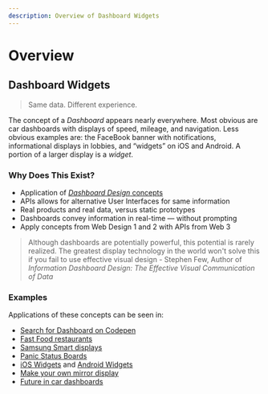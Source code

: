 ```yaml
---
description: Overview of Dashboard Widgets
---
```


# Overview

## Dashboard Widgets

> Same data. Different experience.

The concept of a _Dashboard_ appears nearly everywhere. Most obvious are car dashboards with displays of speed, mileage, and navigation. Less obvious examples are: the FaceBook banner with notifications, informational displays in lobbies, and “widgets” on iOS and Android. A portion of a larger display is a _widget_.

### Why Does This Exist?

* Application of [_Dashboard Design_ concepts](https://dataschool.com/how-to-design-a-dashboard/)
* APIs allows for alternative User Interfaces for same information
* Real products and real data, versus static prototypes
* Dashboards convey information in real-time — without prompting
* Apply concepts from Web Design 1 and 2 with APIs from Web 3

> Although dashboards are potentially powerful, this potential is rarely realized. The greatest display technology in the world won't solve this if you fail to use effective visual design - Stephen Few, Author of _Information Dashboard Design: The Effective Visual Communication of Data_

### Examples

Applications of these concepts can be seen in:

* [Search for Dashboard on Codepen](https://codepen.io/search/pens?q=dashboard\&depth=title\_desc\_tags)
* [Fast Food restaurants](https://www.forbes.com/sites/aliciakelso/2019/07/30/self-order-kiosks-are-finally-having-a-moment-in-the-fast-food-space/?sh=520061934275)
* [Samsung Smart displays](http://displaysolutions.samsung.com/main/index)
* [Panic Status Boards](https://panic.com/blog/the-panic-status-board/)
* [iOS Widgets](http://www.imore.com/widgets-ios-8-explained) and [Android Widgets](https://developer.android.com/design/patterns/widgets.html)
* [Make your own mirror display](https://www.raspberrypi.org/blog/magic-mirror/)
* [Future in car dashboards](https://medium.com/@raureif/heads-up-designing-meaningful-car-windshield-displays-953751b097d1#.lc064zabz)
